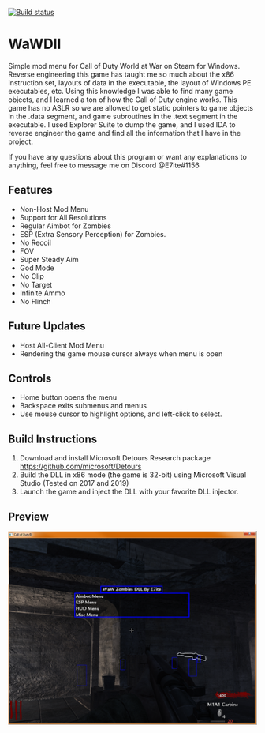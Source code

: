 [![Build status](https://ci.appveyor.com/api/projects/status/mekgh42kq15fjkv6?svg=true)](https://ci.appveyor.com/project/e7ite/wawdll)

# WaWDll
Simple mod menu for Call of Duty World at War on Steam for Windows. Reverse engineering this game has taught me so much about the x86 instruction set, layouts of data in the executable, the layout of Windows PE executables, etc. Using this knowledge I was able to find many game objects, and I learned a ton of how the Call of Duty engine works. This game has no ASLR so we are allowed to get static pointers to game objects in the .data segment, and game subroutines in the .text segment in the executable. I used Explorer Suite to dump the game, and I used IDA to reverse engineer the game and find all the information that I have in the project.

If you have any questions about this program or want any explanations to anything, feel free to message me on Discord @E7ite#1156

## Features
- Non-Host Mod Menu
- Support for All Resolutions
- Regular Aimbot for Zombies
- ESP (Extra Sensory Perception) for Zombies.
- No Recoil
- FOV
- Super Steady Aim
- God Mode
- No Clip
- No Target
- Infinite Ammo
- No Flinch

## Future Updates
- Host All-Client Mod Menu
- Rendering the game mouse cursor always when menu is open

## Controls
- Home button opens the menu
- Backspace exits submenus and menus
- Use mouse cursor to highlight options, and left-click to select.

## Build Instructions
1. Download and install Microsoft Detours Research package https://github.com/microsoft/Detours
2. Build the DLL in x86 mode (the game is 32-bit) using Microsoft Visual Studio (Tested on 2017 and 2019)
3. Launch the game and inject the DLL with your favorite DLL injector.

## Preview
![](/screenshot.png)
